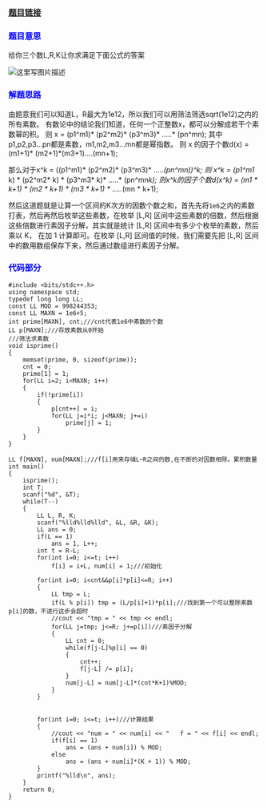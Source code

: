 ### [题目链接](http://acm.hdu.edu.cn/showproblem.php?pid=6069)

### <font color=blue>**题目意思**</font>
给你三个数L,R,K让你求满足下面公式的答案


![这里写图片描述](http://img.blog.csdn.net/20170805110101658?watermark/2/text/aHR0cDovL2Jsb2cuY3Nkbi5uZXQvcXFfMzc0MTIyMjk=/font/5a6L5L2T/fontsize/400/fill/I0JBQkFCMA==/dissolve/70/gravity/SouthEast)

### <font color=blue>**解题思路**</font>

由题意我们可以知道L，R最大为1e12，所以我们可以用筛法筛选sqrt(1e12)之内的所有素数。
有数论中的结论我们知道，任何一个正整数x，都可以分解成若干个素数幂的积。
则 x = (p1^m1)* (p2^m2)* (p3^m3)* .....* (pn^mn);    其中p1,p2,p3...pn都是素数，m1,m2,m3...mn都是幂指数。
则 x 的因子个数d(x) = (m1+1)* (m2+1)*(m3+1)....(mn+1);

那么对于x^k = ((p1^m1)* (p2^m2)* (p3^m3)* .....*(pn^mn))^k;
 则 x^k = (p1^m1* k) * (p2^m2* k) *  (p3^m3* k)* .....* (pn^mn*k);
则x^k的因子个数d(x^k) = (m1 * k+1) * (m2 * k+1) * (m3 * k+1) * .....*(mn * k+1);    

然后这道题就是让算一个区间的K次方的因数个数之和，首先先将`1e6`之内的素数打表，然后再然后枚举这些素数，在枚举 [L,R] 区间中这些素数的倍数，然后根据这些倍数进行素因子分解，其实就是统计 [L,R] 区间中有多少个枚举的素数，然后乘以 K， 在加 1 计算即可。在枚举 [L,R] 区间值的时候，我们需要先把 [L,R] 区间中的数用数组保存下来，然后通过数组进行素因子分解。

### <font color=blue>**代码部分**</font>

```
#include <bits/stdc++.h>
using namespace std;
typedef long long LL;
const LL MOD = 998244353;
const LL MAXN = 1e6+5;
int prime[MAXN], cnt;///cnt代表1e6中素数的个数
LL p[MAXN];///存放素数从0开始
///筛法求素数
void isprime()
{
    memset(prime, 0, sizeof(prime));
    cnt = 0;
    prime[1] = 1;
    for(LL i=2; i<MAXN; i++)
    {
        if(!prime[i])
        {
            p[cnt++] = i;
            for(LL j=i*i; j<MAXN; j+=i)
                prime[j] = 1;
        }
    }
}
 
LL f[MAXN], num[MAXN];///f[i]用来存储L~R之间的数,在不断的对因数相除。累积数量
int main()
{
    isprime();
    int T;
    scanf("%d", &T);
    while(T--)
    {
        LL L, R, K;
        scanf("%lld%lld%lld", &L, &R, &K);
        LL ans = 0;
        if(L == 1) 
            ans = 1, L++;
        int t = R-L;
        for(int i=0; i<=t; i++) 
            f[i] = i+L, num[i] = 1;///初始化
 
        for(int i=0; i<cnt&&p[i]*p[i]<=R; i++)
        {
            LL tmp = L;
            if(L % p[i]) tmp = (L/p[i]+1)*p[i];///找到第一个可以整除素数p[i]的数，不进行这步会超时
            //cout << "tmp = " << tmp << endl;
            for(LL j=tmp; j<=R; j+=p[i])///素因子分解
            {
                LL cnt = 0;
                while(f[j-L]%p[i] == 0)
                {
                    cnt++;
                    f[j-L] /= p[i];
                }
                num[j-L] = num[j-L]*(cnt*K+1)%MOD;
            }
        }
 
 
        for(int i=0; i<=t; i++)///计算结果
        {
            //cout << "num = " << num[i] << "   f = " << f[i] << endl;
            if(f[i] == 1) 
                ans = (ans + num[i]) % MOD;
            else
                ans = (ans + num[i]*(K + 1)) % MOD;
        }
        printf("%lld\n", ans);
    }
    return 0;
}
 
 
```
